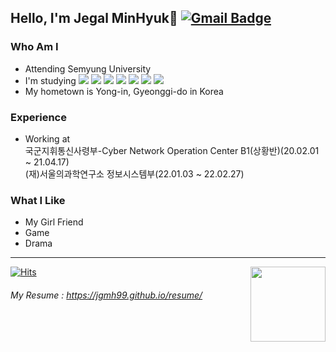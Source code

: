 ## Hello, I'm Jegal MinHyuk👋 [![Gmail Badge](https://img.shields.io/badge/Gmail-D14836?style=flat&logo=Gmail&logoColor=white)](mailto:jooa12342@gmail.com)

### Who Am I
- Attending Semyung University
- I'm studying 
<img src="https://img.shields.io/badge/HTML5-E34F26?style=flat-square&logo=HTML5&logoColor=white"/></a>
<img src="https://img.shields.io/badge/JavaScript-F7DF1E?style=flat-square&logo=JavaScript&logoColor=white"/></a>
<img src="https://img.shields.io/badge/Node.js-339933?style=flat-square&logo=Node.js&logoColor=white"/></a>
<img src="https://img.shields.io/badge/MySQL-4479A1?style=flat-square&logo=MySQL&logoColor=white"/></a>
<img src="https://img.shields.io/badge/c++-00599C?style=flat-square&logo=c%2B%2B&logoColor=white"/></a> 
<img src="https://img.shields.io/badge/C-A8B9CC?style=flat-square&logo=C&logoColor=white"/><a>
<img src="https://img.shields.io/badge/Linux-FCC624?style=flat-squar&logo=Linux&logoColor=white"/></a><br>
- My hometown is Yong-in, Gyeonggi-do in Korea
### Experience
- Working at </br>
    국군지휘통신사령부-Cyber Network Operation Center B1(상황반)(20.02.01 ~ 21.04.17)</br> 
   (재)서울의과학연구소 정보시스템부(22.01.03 ~ 22.02.27)</br>
### What I Like
- My Girl Friend
- Game
- Drama
* * *
[![Hits](https://hits.seeyoufarm.com/api/count/incr/badge.svg?url=https%3A%2F%2Fgithub.com%2Fhaesoo9410&count_bg=%23EB8B10&title_bg=%23684327&icon=&icon_color=%23E7E7E7&title=VISIT&edge_flat=false)](https://github.com/jgmh99)
<img align='right' src="https://github-readme-stats.vercel.app/api?username=jgmh99" height="120">
###### My Resume : <https://jgmh99.github.io/resume/>

<!-- 아래 내용 안보이게 하는 거임 ㅇㅇ

☑️ 
Here are some ideas to get you started:

- 🔭 I’m currently working on ...
- 🌱 I’m currently learning ...
- 👯 I’m looking to collaborate on ...
- 🤔 I’m looking for help with ...
- 💬 Ask me about ...
- 📫 How to reach me: ...
- 😄 Pronouns: ...
- ⚡ Fun fact: ...
